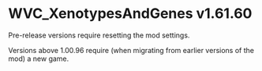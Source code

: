 # WVC_XenotypesAndGenes v1.61.60
 
Pre-release versions require resetting the mod settings.

Versions above 1.00.96 require (when migrating from earlier versions of the mod) a new game.